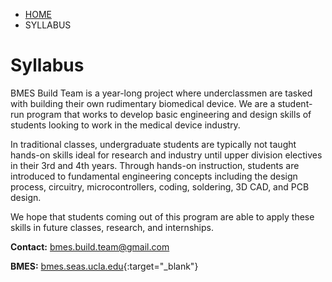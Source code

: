 <ul class="breadcrumb">
  <li><a href="{{ "/" | absolute_url }}">HOME</a></li>
  <li>SYLLABUS</li>
</ul>

# Syllabus

BMES Build Team is a year-long project where underclassmen are tasked with building their own rudimentary biomedical device. We are a student-run program that works to develop basic engineering and design skills of students looking to work in the medical device industry.

In traditional classes, undergraduate students are typically not taught hands-on skills ideal for research and industry until upper division electives in their 3rd and 4th years.
Through hands-on instruction, students are introduced to fundamental engineering concepts including the design process, circuitry, microcontrollers, coding, soldering, 3D CAD, and PCB design.

We hope that students coming out of this program are able to apply these skills in future classes, research, and internships.


**Contact:** [bmes.build.team@gmail.com](mailto:bmes.build.team@gmail.com)

**BMES:** [bmes.seas.ucla.edu](http://bmes.seas.ucla.edu/){:target="_blank"}
